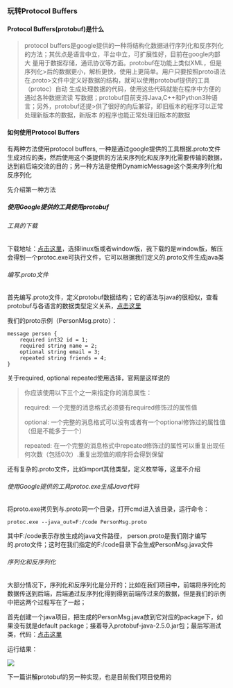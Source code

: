 ### 玩转Protocol Buffers

#### Protocol Buffers(protobuf)是什么
>protocol buffers是google提供的一种将结构化数据进行序列化和反序列化
>的方法；其优点是语言中立，平台中立，可扩展性好，目前在google内部大
>量用于数据存储，通讯协议等方面。protobuf在功能上类似XML，但是序列化>后的数据更小，解析更快，使用上更简单。用户只要按照proto语法在.proto>文件中定义好数据的结构，就可以使用protobuf提供的工具（protoc）自动
>生成处理数据的代码，使用这些代码就能在程序中方便的通过各种数据流读
>写数据；protobuf目前支持Java,C++和Python3种语言；另外，protobuf还提>供了很好的向后兼容，即旧版本的程序可以正常处理新版本的数据，新版本
>的程序也能正常处理旧版本的数据

#### 如何使用Protocol Buffers

有两种方法使用protocol buffers, 一种是通过google提供的工具根据.proto文件生成对应的类，然后使用这个类提供的方法来序列化和反序列化需要传输的数据，达到前后端交流的目的；另一种方法是使用DynamicMessage这个类来序列化和反序列化

先介绍第一种方法

##### 使用Google提供的工具使用protobuf

###### 工具的下载

下载地址：[点击这里](https://developers.google.com/protocol-buffers/docs/downloads?hl=zh-cn)，选择linux版或者window版，我下载的是window版，解压会得到一个protoc.exe可执行文件，它可以根据我们定义的.proto文件生成java类

###### 编写.proto文件

首先编写.proto文件，定义protobuf数据结构；它的语法与java的很相似，查看protobuf与各语言的数据类型定义关系，[点击这里](https://developers.google.com/protocol-buffers/docs/proto?hl=zh-cn#scalar)

我们的proto示例（PersonMsg.proto）：

    message person {
        required int32 id = 1;
        required string name = 2;
        optional string email = 3;
        repeated string friends = 4;
    }

关于required, optional repeated使用选择，官网是这样说的
>你应该使用以下三个之一来指定你的消息属性：
>
>required: 一个完整的消息格式必须要有required修饰过的属性值
>
>optional: 一个完整的消息格式可以没有或者有一个optional修饰过的属性值（但是不能多于一个）
>
>repeated: 在一个完整的消息格式中repeated修饰过的属性可以重复出现任
>何次数（包括0次）.重复出现值的顺序将会得到保留

还有复杂的.proto文件，比如import其他类型，定义枚举等，这里不介绍

###### 使用Google提供的工具protoc.exe生成Java代码

将proto.exe拷贝到与.proto同一个目录，打开cmd进入该目录，运行命令：

    protoc.exe --java_out=F:/code PersonMsg.proto

其中F:/code表示存放生成的java文件路径， person.proto是我们刚才编写的.proto文件；这时在我们指定的F:/code目录下会生成PersonMsg.java文件

###### 序列化和反序列化

大部分情况下，序列化和反序列化是分开的；比如在我们项目中，前端将序列化的数据传送到后端，后端通过反序列化得到得到前端传过来的数据，但是我们的示例中把这两个过程写在了一起；

首先创建一个java项目，把生成的PersonMsg.java放到它对应的package下，如果没有就是default package；接着导入protobuf-java-2.5.0.jar包；最后写测试类，代码：[点击这里](https://github.com/yangguangyong/yangguangyong.github.io/blob/master/code/03/2016-03-10-ProtobufTest.java)

运行结果：


![](https://github.com/yangguangyong/yangguangyong.github.io/blob/master/assets/2016/02/protobuf.png)

下一篇讲解protobuf的另一种实现，也是目前我们项目使用的

